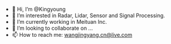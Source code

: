 - 👋 Hi, I’m @Kingyoung
- 👀 I’m interested in Radar, Lidar, Sensor and Signal Processing.
- 🌱 I’m currently working in Meituan Inc.
- 💞️ I’m looking to collaborate on ...
- 📫 How to reach me: wangjingyang.cn@live.com

<!---
Kingyoung/Kingyoung is a ✨ special ✨ repository because its `README.md` (this file) appears on your GitHub profile.
You can click the Preview link to take a look at your changes.
--->

